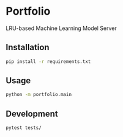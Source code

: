# Portfolio

LRU-based Machine Learning Model Server

## Installation

```bash
pip install -r requirements.txt
```

## Usage

```bash
python -m portfolio.main
```

## Development

```bash
pytest tests/
```
